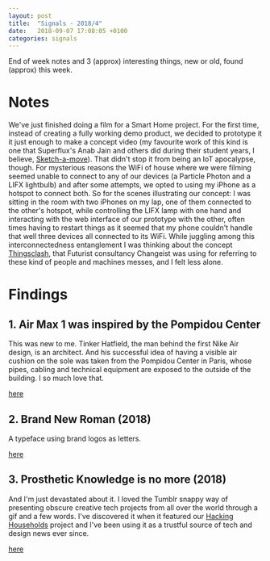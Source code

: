 ```yaml
---
layout: post
title:  "Signals - 2018/4"
date:   2018-09-07 17:08:05 +0100
categories: signals
---
```



End of week notes and 3 (approx) interesting things, new or old, found (approx) this week.

# Notes

We've just finished doing a film for a Smart Home project. For the first time, instead of creating a fully working demo product, we decided to prototype it it just enough to make a concept video (my favourite work of this kind is one that Superflux's Anab Jain and others did during their student years, I believe, [Sketch-a-move](https://vimeo.com/5125096)). That didn't stop it from being an IoT apocalypse, though. For mysterious reasons the WiFi of house where we were filming seemed unable to connect to any of our devices (a Particle Photon and a LIFX lightbulb) and after some attempts, we opted to using my iPhone as a hotspot to connect both. So for the scenes illustrating our concept: I was sitting in the room with two iPhones on my lap, one of them connected to the other's hotspot, while controlling the LIFX lamp with one hand and interacting with the web interface of our prototype with the other, often times having to restart things as it seemed that my phone couldn't handle that well three devices all connected to its WiFi. While juggling among this interconnectedness entanglement I was thinking about the concept [Thingsclash](http://www.thingclash.com/), that Futurist consultancy Changeist was using for referring to these kind of people and machines messes, and I felt less alone. 


# Findings

## 1. Air Max 1 was inspired by the Pompidou Center

This was new to me. Tinker Hatfield, the man behind the first Nike Air design, is an architect. And his successful idea of having a visible air cushion on the sole was taken from the Pompidou Center in Paris, whose pipes, cabling and technical equipment are exposed to the outside of the building. I so much love that.

[here](https://www.highsnobiety.com/2016/03/24/nike-air-max-1-centre-pompidou/)

## 2. Brand New Roman (2018)

A typeface using brand logos as letters.

[here](https://www.brandnewroman.com/)

## 3. Prosthetic Knowledge is no more (2018)

And I'm just devastated about it. I loved the Tumblr snappy way of presenting obscure creative tech projects from all over the world through a gif and a few words. I've discovered it when it featured our [Hacking Households](http://prostheticknowledge.tumblr.com/post/100173197466/hacking-households-project-exploring-ideas) project and I've been using it as a trustful source of tech and design news ever since.

[here](http://prostheticknowledge.tumblr.com/post/177778864376/time-to-call-it-a-day)
